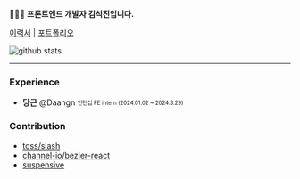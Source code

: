 👨🏻‍💻 **프론트엔드 개발자 김석진입니다.**

[이력서](https://www.rallit.com/hub/resumes/1139662/%EA%B9%80%EC%84%9D%EC%A7%84) | [포트폴리오](https://outrageous-chip-b47.notion.site/3b8090a42fc644ac8115123c95b98c50?pvs=74)

![github stats](https://github-readme-stats.vercel.app/api?username=SEOKKAMONI)

---

### Experience

- **당근** @Daangn <sub><sup>인턴십 FE intern (2024.01.02 ~ 2024.3.29)</sup></sub>

### Contribution
- [toss/slash](https://github.com/toss/slash/pulls?q=is%3Apr+author%3ASEOKKAMONI+is%3Aclosed)
- [channel-io/bezier-react](https://github.com/channel-io/bezier-react/pulls?q=is%3Apr+author%3ASEOKKAMONI+is%3Aclosed)
- [suspensive](https://github.com/suspensive/react/commits?author=SEOKKAMONI)
